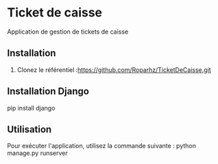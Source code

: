 # Ticket de caisse

Application de gestion de tickets de caisse

## Installation

1. Clonez le référentiel :https://github.com/Roparhz/TicketDeCaisse.git

## Installation Django
pip install django

## Utilisation

Pour exécuter l'application, utilisez la commande suivante :
python manage.py runserver
